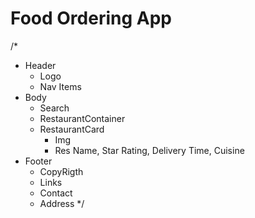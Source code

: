 # Food Ordering App

/\*

- Header
  - Logo
  - Nav Items
- Body
  - Search
  - RestaurantContainer
  - RestaurantCard
    - Img
    - Res Name, Star Rating, Delivery Time, Cuisine
- Footer
  - CopyRigth
  - Links
  - Contact
  - Address
    \*/
